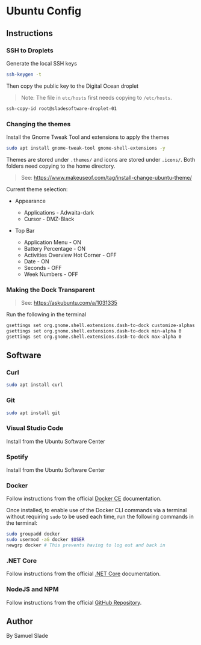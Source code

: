 # Ubuntu Config

## Instructions

### SSH to Droplets
Generate the local SSH keys
```bash
ssh-keygen -t
```

Then copy the public key to the Digital Ocean droplet
> Note: The file in `etc/hosts` first needs copying to `/etc/hosts`.
```bash
ssh-copy-id root@sladesoftware-droplet-01
```

### Changing the themes
Install the Gnome Tweak Tool and extensions to apply the themes
```bash
sudo apt install gnome-tweak-tool gnome-shell-extensions -y
```

Themes are stored under `.themes/` and icons are stored under `.icons/`. Both
folders need copying to the home directory.

> See: https://www.makeuseof.com/tag/install-change-ubuntu-theme/

Current theme selection:
- Appearance
  - Applications - Adwaita-dark
  - Cursor - DMZ-Black

- Top Bar
  - Application Menu - ON
  - Battery Percentage - ON
  - Activities Overview Hot Corner - OFF
  - Date - ON
  - Seconds - OFF
  - Week Numbers - OFF

### Making the Dock Transparent
> See: https://askubuntu.com/a/1031335

Run the following in the terminal
```bash
gsettings set org.gnome.shell.extensions.dash-to-dock customize-alphas true
gsettings set org.gnome.shell.extensions.dash-to-dock min-alpha 0
gsettings set org.gnome.shell.extensions.dash-to-dock max-alpha 0
```

## Software
### Curl
```bash
sudo apt install curl
```

### Git
```bash
sudo apt install git
```

### Visual Studio Code
Install from the Ubuntu Software Center

### Spotify
Install from the Ubuntu Software Center

### Docker
Follow instructions from the official
[Docker CE](https://docs.docker.com/install/linux/docker-ce/ubuntu/) documentation.

Once installed, to enable use of the Docker CLI commands via a terminal without
requiring `sudo` to be used each time, run the following commands in the terminal:

```bash
sudo groupadd docker
sudo usermod -aG docker $USER
newgrp docker # This prevents having to log out and back in
```

### .NET Core
Follow instructions from the official
[.NET Core](https://dotnet.microsoft.com/download/linux-package-manager/ubuntu18-04/sdk-current) documentation.

### NodeJS and NPM
Follow instructions from the official
[GitHub Repository](https://github.com/nodesource/distributions/blob/master/README.md#debinstall).

## Author
By Samuel Slade
